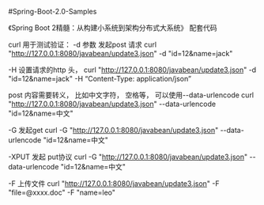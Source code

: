#Spring-Boot-2.0-Samples

《Spring Boot 2精髓：从构建小系统到架构分布式大系统》
配套代码

curl 用于测试验证：
-d  参数   发起post 请求
curl "http://127.0.0.1:8080/javabean/update3.json" -d "id=12&name=jack"


-H  设置请求的http 头， 
curl "http://127.0.0.1:8080/javabean/update3.json" -d "id=12&name=jack" -H “Content-Type: application/json”

post 内容需要转义， 比如中文字符， 空格等， 可以使用--data-urlencode
curl "http://127.0.0.1:8080/javabean/update3.json"  --data-urlencode  "id=12&name=中文"

-G 发起get
curl -G "http://127.0.0.1:8080/javabean/update3.json"  --data-urlencode  "id=12&name=中文"

-XPUT 发起 put协议
curl -G "http://127.0.0.1:8080/javabean/update3.json"  --data-urlencode  "id=12&name=中文"

-F 上传文件
curl  "http://127.0.0.1:8080/javabean/update3.json"  -F "file=@xxxx.doc" -F "name=leo"







